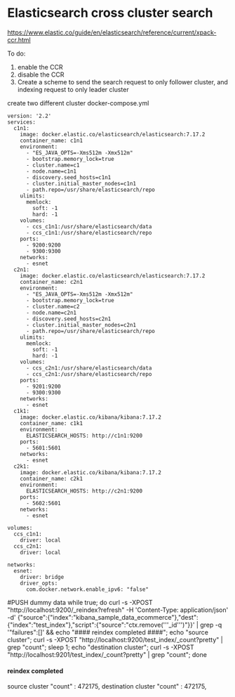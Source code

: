 # Elasticsearch cross cluster search

https://www.elastic.co/guide/en/elasticsearch/reference/current/xpack-ccr.html

To do:
1. enable the CCR
2. disable the CCR
3. Create a scheme to send the search request to only follower cluster, and indexing request to only leader cluster


create two different cluster
docker-compose.yml
```
version: '2.2'
services:
  c1n1:
    image: docker.elastic.co/elasticsearch/elasticsearch:7.17.2
    container_name: c1n1
    environment:
      - "ES_JAVA_OPTS=-Xms512m -Xmx512m"
      - bootstrap.memory_lock=true
      - cluster.name=c1
      - node.name=c1n1
      - discovery.seed_hosts=c1n1
      - cluster.initial_master_nodes=c1n1
      - path.repo=/usr/share/elasticsearch/repo
    ulimits:
      memlock:
        soft: -1
        hard: -1
    volumes:
      - ccs_c1n1:/usr/share/elasticsearch/data
      - ccs_c1n1:/usr/share/elasticsearch/repo
    ports:
      - 9200:9200
      - 9300:9300
    networks:
      - esnet
  c2n1:
    image: docker.elastic.co/elasticsearch/elasticsearch:7.17.2
    container_name: c2n1
    environment:
      - "ES_JAVA_OPTS=-Xms512m -Xmx512m"
      - bootstrap.memory_lock=true
      - cluster.name=c2
      - node.name=c2n1
      - discovery.seed_hosts=c2n1
      - cluster.initial_master_nodes=c2n1
      - path.repo=/usr/share/elasticsearch/repo
    ulimits:
      memlock:
        soft: -1
        hard: -1
    volumes:
      - ccs_c2n1:/usr/share/elasticsearch/data
      - ccs_c2n1:/usr/share/elasticsearch/repo
    ports:
      - 9201:9200
      - 9300:9300
    networks:
      - esnet
  c1k1:
    image: docker.elastic.co/kibana/kibana:7.17.2
    container_name: c1k1
    environment:
      ELASTICSEARCH_HOSTS: http://c1n1:9200
    ports:
      - 5601:5601
    networks:
      - esnet
  c2k1:
    image: docker.elastic.co/kibana/kibana:7.17.2
    container_name: c2k1
    environment:
      ELASTICSEARCH_HOSTS: http://c2n1:9200
    ports:
      - 5602:5601
    networks:
      - esnet

volumes:
  ccs_c1n1:
    driver: local
  ccs_c2n1:
    driver: local

networks:
  esnet:
    driver: bridge
    driver_opts:
      com.docker.network.enable_ipv6: "false"
```

#PUSH dummy data
while true; do
  curl -s -XPOST "http://localhost:9200/_reindex?refresh" -H 'Content-Type: application/json' -d' {"source":{"index":"kibana_sample_data_ecommerce"},"dest":{"index":"test_index"},"script":{"source":"ctx.remove('\''_id'\'')"}}' | grep -q '\"failures\":\[\]' && echo "#### reindex completed ####";
  echo "source cluster"; curl -s -XPOST "http://localhost:9200/test_index/_count?pretty" | grep "count";
  sleep 1;
  echo "destination cluster"; curl -s -XPOST "http://localhost:9201/test_index/_count?pretty" | grep "count";
done

#### reindex completed ####
source cluster
  "count" : 472175,
destination cluster
  "count" : 472175,

